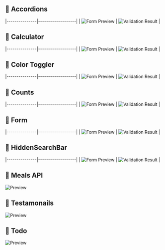 ## 🧩 Accordions

|---------------|-------------------|
| ![Form Preview][form-preview-1a] | ![Validation Result][validation-result-1a] |

[form-preview-1a]: ./Accordions/src/Accordions.png
[validation-result-1a]: ./Accordions/src/Accordions2.png

## 🧩 Calculator

|---------------|-------------------|
| ![Form Preview][form-preview-2a] | ![Validation Result][validation-result-2a] |

[form-preview-2a]: ./Calculator/src/Calculator.png
[validation-result-2a]: ./Calculator/src/Calculator2.png

## 🧩 Color Toggler

|---------------|-------------------|
| ![Form Preview][form-preview-3a] | ![Validation Result][validation-result-3a] |

[form-preview-3a]: ./Color%20Toggler/src/ColorToggler.png
[validation-result-3a]: ./Color%20Toggler/src/ColorToggler2.png

## 🧩 Counts

|---------------|-------------------|
| ![Form Preview][form-preview-4a] | ![Validation Result][validation-result-4a] |

[form-preview-4a]: ./Counts/src/Counts.png
[validation-result-4a]: ./Counts/src/Counts2.png

## 🧩 Form

|---------------|-------------------|
| ![Form Preview][form-preview-5a] | ![Validation Result][validation-result-5a] |

[form-preview-5a]: ./Form/src/form.png
[validation-result-5a]: ./Form/src/form2.png

## 🧩 HiddenSearchBar

|---------------|-------------------|
| ![Form Preview][form-preview-6a] | ![Validation Result][validation-result-6a] |

[form-preview-6a]: ./HiddenSearchBar/src/HiddenSearchBar.png
[validation-result-6a]: ./HiddenSearchBar/src/HiddenSearchBar2.png

## 🧩 Meals API

![Preview][form-preview-7a]

[form-preview-7a]: ./Meals%20API/src/MealsAPI.png

## 🧩 Testamonails

![Preview][form-preview-8a]

[form-preview-8a]: ./Testamonails/src/Testamonails.png

## 🧩 Todo

![Preview][form-preview-9a]

[form-preview-9a]: ./Todo/src/todo.png

